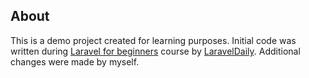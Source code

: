 ## About

This is a demo project created for learning purposes. Initial code was written during [Laravel for beginners](https://laraveldaily.teachable.com/p/laravel-for-beginners-your-first-project) course by [LaravelDaily](https://github.com/LaravelDaily). Additional changes were made by myself.
